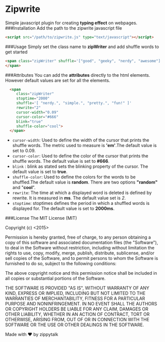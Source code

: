 # Zipwrite
Simple javascript plugin for creating **typing effect** on webpages.
###Installation
Add the path to the zipwrite javascript file
```html
<script src="/path/to/zipwrite.js" type="text/javascript"></script>
```
###Usage
Simply set the class name to **zipWriter** and add shuffle words to get started
```html
<span class="zipWriter" shuffle='["good", "geeky", "nerdy", "awesome"]'>
</span>
```
###Attributes
You can add the **attributes** directly to the html elements.
However default values are set for all the elements.
```html
  <span
     class="zipWriter"
     stoptime="2000"
     shuffle='[ "nerdy.", "simple.", "pretty.", "fun!" ]'
     rewrite="2"
     cursor-width="0.09"
     cursor-color="#666"
     blink="true"
     shuffle-color="cool">
  </span>
```
* ```cursor-width```: Used to define the width of the cursor that prints the shuffle words.
                      The metric used to measure is **'em'**.The default value is set to 0.09.
* ```cursor-color```: Used to define the color of the cursor that prints the shuffle words.
                      The default value is set to **#666**.
* ```blink```       : blink as stated sets the blinking property of the cursor.
                      The default value is set to **true**.
* ```shuffle-color```: Used to define the colors for the words to be shuffled.The default value is **random**.
                       There are two options **"random"** and "**cool**".
* ```rewrite```:       The time at which a displayed word is deleted is defined by rewrite. It is measured in **ms**.
                      The default value set is *2*.
* ```stoptime```:     stoptimes defines the period in which a shuffled words is displayed for.
                      The default value is set to **2000ms**.
            
###License
The MIT License (MIT)

Copyright (c) <2015> <Meher Panguluri>

Permission is hereby granted, free of charge, to any person obtaining a copy
of this software and associated documentation files (the "Software"), to deal
in the Software without restriction, including without limitation the rights
to use, copy, modify, merge, publish, distribute, sublicense, and/or sell
copies of the Software, and to permit persons to whom the Software is
furnished to do so, subject to the following conditions:

The above copyright notice and this permission notice shall be included in
all copies or substantial portions of the Software.

THE SOFTWARE IS PROVIDED "AS IS", WITHOUT WARRANTY OF ANY KIND, EXPRESS OR
IMPLIED, INCLUDING BUT NOT LIMITED TO THE WARRANTIES OF MERCHANTABILITY,
FITNESS FOR A PARTICULAR PURPOSE AND NONINFRINGEMENT. IN NO EVENT SHALL THE
AUTHORS OR COPYRIGHT HOLDERS BE LIABLE FOR ANY CLAIM, DAMAGES OR OTHER
LIABILITY, WHETHER IN AN ACTION OF CONTRACT, TORT OR OTHERWISE, ARISING FROM,
OUT OF OR IN CONNECTION WITH THE SOFTWARE OR THE USE OR OTHER DEALINGS IN
THE SOFTWARE.

Made with  ❤  by  zippytalk

